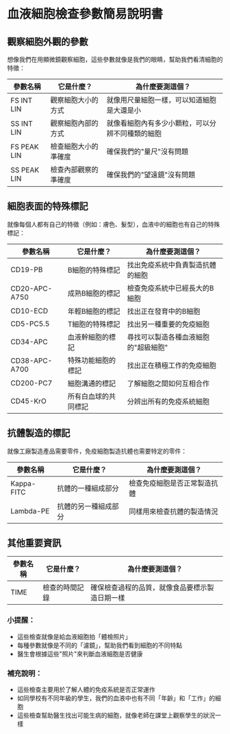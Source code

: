 # 血液細胞檢查參數簡易說明書

## 觀察細胞外觀的參數

想像我們在用顯微鏡觀察細胞，這些參數就像是我們的眼睛，幫助我們看清細胞的特徵：

| 參數名稱 | 它是什麼？ | 為什麼要測這個？ |
|---------|------------|----------------|
| FS INT LIN | 觀察細胞大小的方式 | 就像用尺量細胞一樣，可以知道細胞是大還是小 |
| SS INT LIN | 觀察細胞內部的方式 | 就像看細胞內有多少小顆粒，可以分辨不同種類的細胞 |
| FS PEAK LIN | 檢查細胞大小的準確度 | 確保我們的"量尺"沒有問題 |
| SS PEAK LIN | 檢查內部觀察的準確度 | 確保我們的"望遠鏡"沒有問題 |

## 細胞表面的特殊標記

就像每個人都有自己的特徵（例如：膚色、髮型），血液中的細胞也有自己的特殊標記：

| 參數名稱 | 它是什麼？ | 為什麼要測這個？ |
|---------|------------|----------------|
| CD19-PB | B細胞的特殊標記 | 找出免疫系統中負責製造抗體的細胞 |
| CD20-APC-A750 | 成熟B細胞的標記 | 檢查免疫系統中已經長大的B細胞 |
| CD10-ECD | 年輕B細胞的標記 | 找出正在發育中的B細胞 |
| CD5-PC5.5 | T細胞的特殊標記 | 找出另一種重要的免疫細胞 |
| CD34-APC | 血液幹細胞的標記 | 尋找可以製造各種血液細胞的"超級細胞" |
| CD38-APC-A700 | 特殊功能細胞的標記 | 找出正在積極工作的免疫細胞 |
| CD200-PC7 | 細胞溝通的標記 | 了解細胞之間如何互相合作 |
| CD45-KrO | 所有白血球的共同標記 | 分辨出所有的免疫系統細胞 |

## 抗體製造的標記

就像工廠製造產品需要零件，免疫細胞製造抗體也需要特定的零件：

| 參數名稱 | 它是什麼？ | 為什麼要測這個？ |
|---------|------------|----------------|
| Kappa-FITC | 抗體的一種組成部分 | 檢查免疫細胞是否正常製造抗體 |
| Lambda-PE | 抗體的另一種組成部分 | 同樣用來檢查抗體的製造情況 |

## 其他重要資訊

| 參數名稱 | 它是什麼？ | 為什麼要測這個？ |
|---------|------------|----------------|
| TIME | 檢查的時間記錄 | 確保檢查過程的品質，就像食品要標示製造日期一樣 |

### 小提醒：
- 這些檢查就像是給血液細胞拍「體檢照片」
- 每種參數就像是不同的「濾鏡」，幫助我們看到細胞的不同特點
- 醫生會根據這些"照片"來判斷血液細胞是否健康

### 補充說明：
- 這些檢查主要用於了解人體的免疫系統是否正常運作
- 如同學校有不同年級的學生，我們的血液中也有不同「年齡」和「工作」的細胞
- 這些檢查幫助醫生找出可能生病的細胞，就像老師在課堂上觀察學生的狀況一樣